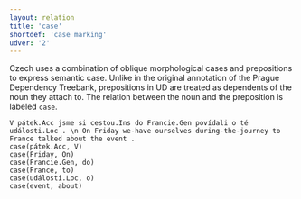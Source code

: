 ```yaml
---
layout: relation
title: 'case'
shortdef: 'case marking'
udver: '2'
---
```


Czech uses a combination of oblique morphological cases and prepositions to express semantic case.
Unlike in the original annotation of the Prague Dependency Treebank, prepositions in UD are treated as dependents
of the noun they attach to. The relation between the noun and the preposition is labeled `case`.

~~~ sdparse
V pátek.Acc jsme si cestou.Ins do Francie.Gen povídali o té události.Loc . \n On Friday we-have ourselves during-the-journey to France talked about the event .
case(pátek.Acc, V)
case(Friday, On)
case(Francie.Gen, do)
case(France, to)
case(události.Loc, o)
case(event, about)
~~~
<!-- Interlanguage links updated Po 6. listopadu 2023, 21:42:31 CET -->
